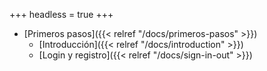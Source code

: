 +++
headless = true
+++


- [Primeros pasos]({{< relref "/docs/primeros-pasos" >}})
  - [Introducción]({{< relref "/docs/introduction" >}})
  - [Login y registro]({{< relref "/docs/sign-in-out" >}})